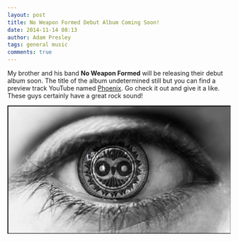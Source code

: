 ```yaml
---
layout: post
title: No Weapon Formed Debut Album Coming Soon!
date: 2014-11-14 08:13
author: Adam Presley
tags: general music
comments: true
---
```

My brother and his band **No Weapon Formed** will be releasing their debut album soon. The title of the album undetermined still but you can find a preview track YouTube named [Phoenix](https://www.youtube.com/watch?v=V_iXcK6vKrA&feature=youtu.be). Go check it out and give it a like. These guys certainly have a great rock sound!

![No Weapon Formed](/assets/adampresley/images/posts/no-weapon-formed-eye-1.png)
